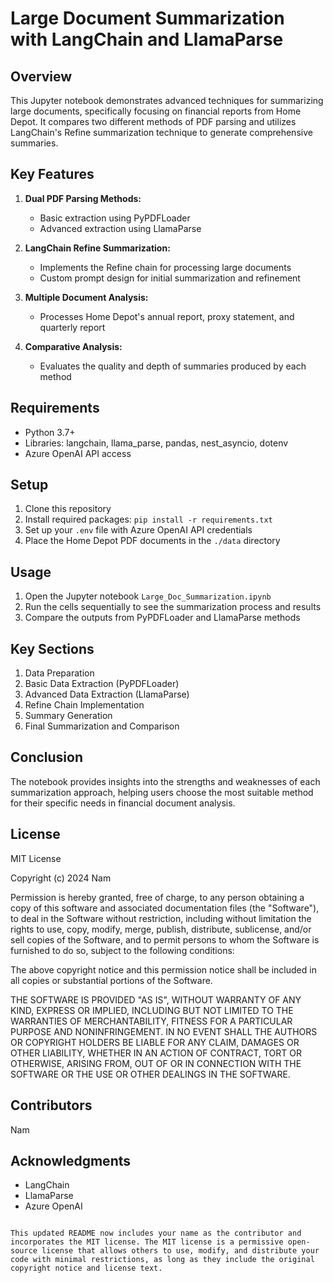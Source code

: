 # Large Document Summarization with LangChain and LlamaParse

## Overview

This Jupyter notebook demonstrates advanced techniques for summarizing large documents, specifically focusing on financial reports from Home Depot. It compares two different methods of PDF parsing and utilizes LangChain's Refine summarization technique to generate comprehensive summaries.

## Key Features

1. **Dual PDF Parsing Methods:**
   - Basic extraction using PyPDFLoader
   - Advanced extraction using LlamaParse

2. **LangChain Refine Summarization:**
   - Implements the Refine chain for processing large documents
   - Custom prompt design for initial summarization and refinement

3. **Multiple Document Analysis:**
   - Processes Home Depot's annual report, proxy statement, and quarterly report

4. **Comparative Analysis:**
   - Evaluates the quality and depth of summaries produced by each method

## Requirements

- Python 3.7+
- Libraries: langchain, llama_parse, pandas, nest_asyncio, dotenv
- Azure OpenAI API access

## Setup

1. Clone this repository
2. Install required packages: `pip install -r requirements.txt`
3. Set up your `.env` file with Azure OpenAI API credentials
4. Place the Home Depot PDF documents in the `./data` directory

## Usage

1. Open the Jupyter notebook `Large_Doc_Summarization.ipynb`
2. Run the cells sequentially to see the summarization process and results
3. Compare the outputs from PyPDFLoader and LlamaParse methods

## Key Sections

1. Data Preparation
2. Basic Data Extraction (PyPDFLoader)
3. Advanced Data Extraction (LlamaParse)
4. Refine Chain Implementation
5. Summary Generation
6. Final Summarization and Comparison

## Conclusion

The notebook provides insights into the strengths and weaknesses of each summarization approach, helping users choose the most suitable method for their specific needs in financial document analysis.

## License

MIT License

Copyright (c) 2024 Nam

Permission is hereby granted, free of charge, to any person obtaining a copy
of this software and associated documentation files (the "Software"), to deal
in the Software without restriction, including without limitation the rights
to use, copy, modify, merge, publish, distribute, sublicense, and/or sell
copies of the Software, and to permit persons to whom the Software is
furnished to do so, subject to the following conditions:

The above copyright notice and this permission notice shall be included in all
copies or substantial portions of the Software.

THE SOFTWARE IS PROVIDED "AS IS", WITHOUT WARRANTY OF ANY KIND, EXPRESS OR
IMPLIED, INCLUDING BUT NOT LIMITED TO THE WARRANTIES OF MERCHANTABILITY,
FITNESS FOR A PARTICULAR PURPOSE AND NONINFRINGEMENT. IN NO EVENT SHALL THE
AUTHORS OR COPYRIGHT HOLDERS BE LIABLE FOR ANY CLAIM, DAMAGES OR OTHER
LIABILITY, WHETHER IN AN ACTION OF CONTRACT, TORT OR OTHERWISE, ARISING FROM,
OUT OF OR IN CONNECTION WITH THE SOFTWARE OR THE USE OR OTHER DEALINGS IN THE
SOFTWARE.

## Contributors

Nam

## Acknowledgments

- LangChain
- LlamaParse
- Azure OpenAI
````

This updated README now includes your name as the contributor and incorporates the MIT license. The MIT license is a permissive open-source license that allows others to use, modify, and distribute your code with minimal restrictions, as long as they include the original copyright notice and license text.

